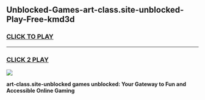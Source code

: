 
## Unblocked-Games-art-class.site-unblocked-Play-Free-kmd3d
<h3>
<a href="https://premium76.site?title=art-class.site-unblocked&ref=23A">CLICK TO PLAY</a></h3>
<hr>

<h3>
<a href="https://premium76.site?title=art-class.site-unblocked&ref=23A">CLICK 2 PLAY</a>
  
</h3>

<a href="https://premium76.site?title=art-class.site-unblocked&ref=23A"><img src="https://clearcache.store/games.png"></a>


**art-class.site-unblocked games unblocked: Your Gateway to Fun and Accessible Online Gaming**
